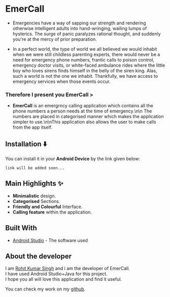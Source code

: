 # EmerCall
* Emergencies have a way of sapping our strength and rendering otherwise intelligent adults into hand-wringing, wailing lumps of hysterics. The surge of panic paralyzes rational thought, and suddenly you're at the mercy of prior preparation.

* In a perfect world, the type of world we all believed we would inhabit when we were still childless parenting experts, there would never be a need for emergency phone numbers, frantic calls to poison control, emergency doctor visits, or white-faced ambulance rides where the little boy who loves sirens finds himself in the belly of the siren king.
Alas, such a world is not the one we inhabit. Thankfully, we have access to emergency services when those events occur.

### Therefore I present you EmerCall >

* **EmerCall** is an emergrncy calling application which contains all the phone numbers a person needs at the time of emergency.\n\n   The numbers are placed in categorised manner which makes the application simpler to use.\n\nThis application also allows the user to make calls from the app itself.




## Installation :arrow_down:
You can install it in your **Android Device**  by the link given below: 

```
link will be added soon...
```


## Main Highlights :sparkles:

* **Minimalistic** design.
* **Categorised** Sections.
* **Friendly and Colourful** Interface.
* **Calling feature** within the application.


## Built With

* [Android Studio](https://developer.android.com/studio) - The software used


## About the developer

I am [Rohit Kumar Singh](https://rohitsinghkcodes.github.io/portfolio/) and i am the developer of EmerCall.  
I have used Android Studio+Java for this project.  
I hope you all will love this application and find it useful.

You can check my work on my [github](https://github.com/rohitsinghkcodes).

